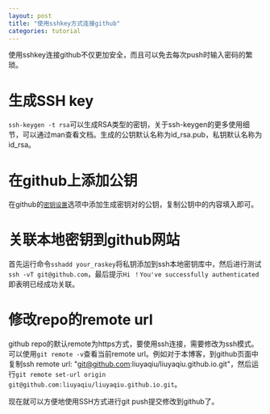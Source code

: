 ```yaml
---
layout: post
title: "使用sshkey方式连接github"
categories: tutorial
---
```


使用sshkey连接github不仅更加安全，而且可以免去每次push时输入密码的繁琐。

# **生成SSH key**
`ssh-keygen -t rsa`可以生成RSA类型的密钥，关于ssh-keygen的更多使用细节，可以通过man查看文档。生成的公钥默认名称为id_rsa.pub，私钥默认名称为id_rsa。

# **在github上添加公钥**
在github的[`密钥设置`](https://github.com/settings/keys)选项中添加生成密钥对的公钥，复制公钥中的内容填入即可。

# **关联本地密钥到github网站**
首先运行命令`sshadd your_raskey`将私钥添加到ssh本地密钥库中，然后进行测试`ssh -vT git@github.com`，最后提示`Hi ！You've successfully authenticated`即表明已经成功关联。

# **修改repo的remote url**
github repo的默认remote为https方式，要使用ssh连接，需要修改为ssh模式。可以使用`git remote -v`查看当前remote url。例如对于本博客，到github页面中复制ssh remote url: "git@github.com:liuyaqiu/liuyaqiu.github.io.git"，然后运行`git remote set-url origin git@github.com:liuyaqiu/liuyaqiu.github.io.git`。

现在就可以方便地使用SSH方式进行git push提交修改到github了。
